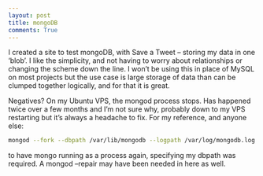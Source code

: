 ```yaml
---
layout: post
title: mongoDB
comments: True
---
```


I created a site to test mongoDB, with Save a Tweet – storing my data in one ‘blob’. I like the simplicity, and not having to worry about relationships or changing the scheme down the line. I won’t be using this in place of MySQL on most projects but the use case is large storage of data than can be clumped together logically, and for that it is great.

Negatives? On my Ubuntu VPS, the mongod process stops. Has happened twice over a few months and I’m not sure why, probably down to my VPS restarting but it’s always a headache to fix. For my reference, and anyone else:

``` bash
mongod --fork --dbpath /var/lib/mongodb --logpath /var/log/mongodb.log
```
to have mongo running as a process again, specifying my dbpath was required. A mongod –repair may have been needed in here as well.
